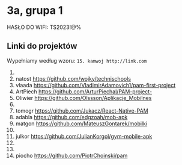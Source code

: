 # 3a, grupa 1

HASŁO DO WIFI: TS2023!@%

## Linki do projektów

Wypełniamy według wzoru:
`15. kamwoj http://link.com`

1.
2. natost https://github.com/wojky/technischools
3. vlaada https://github.com/VladimirAdamovich1/pam-first-project
4. ArtPiech https://github.com/ArturPiechal/PAM-project-
5. Oliwier https://github.com/Olssson/Aplikacje_Mobilnes
6.
7. tomogr https://github.com/Jukacz/React-Native-PAM
8. adabla https://github.com/edgzoah/mob-apk
9. matgon https://github.com/MateuszGontarek/mobilki
10.
11. julkor https://github.com/JulianKorgol/gym-mobile-apk
12.
13.
14. piocho https://github.com/PiotrChoinski/pam
